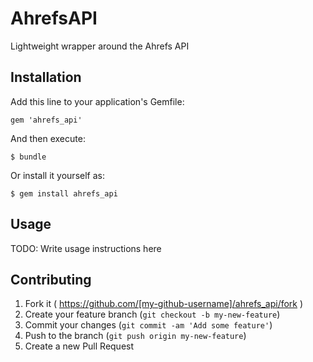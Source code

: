 # AhrefsAPI

Lightweight wrapper around the Ahrefs API

## Installation

Add this line to your application's Gemfile:

    gem 'ahrefs_api'

And then execute:

    $ bundle

Or install it yourself as:

    $ gem install ahrefs_api

## Usage

TODO: Write usage instructions here

## Contributing

1. Fork it ( https://github.com/[my-github-username]/ahrefs_api/fork )
2. Create your feature branch (`git checkout -b my-new-feature`)
3. Commit your changes (`git commit -am 'Add some feature'`)
4. Push to the branch (`git push origin my-new-feature`)
5. Create a new Pull Request
